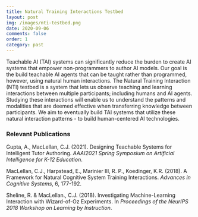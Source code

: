 ```yaml
---
title: Natural Training Interactions Testbed
layout: post
img: /images/nti-testbed.png
date: 2020-09-06
comments: false
order: 1
category: past
---
```


Teachable AI (TAI) systems can significantly reduce the burden to create AI systems that empower non-programmers to author AI models. Our goal is the build teachable AI agents that can be taught rather than programmed, however, using natural human interactions. The Natural Training Interaction (NTI) testbed is a system that lets us observe teaching and learning interactions between multiple participants; including humans and AI agents. Studying these interactions will enable us to understand the patterns and modalities that are deemed effective when transferring knowledge between participants. We aim to eventually build TAI systems that utilize these natural interaction patterns - to build human-centered AI technologies.

### Relevant Publications

Gupta, A., MacLellan, C.J. (2021). Designing Teachable Systems for
Intelligent Tutor Authoring. _AAAI2021 Spring Symposium on Artificial
Intelligence for K-12 Education_. [<i class="far fa-file-pdf"></i>][gupta-aaai-2021]
[<i class="fab fa-youtube"></i>][gupta-aaai-2021-talk]

MacLellan, C.J., Harpstead, E., Marinier III, R. P., Koedinger, K.R. (2018). A
Framework for Natural Cognitive System Training Interactions. _Advances in
Cognitive Systems_, 6, 177-192. [<i class="far fa-file-pdf"></i>][1]

Sheline, R. & MacLellan., C.J. (2018). Investigating Machine-Learning
Interaction with Wizard-of-Oz Experiments. In _Proceedings of the NeurIPS 2018
Workshop on Learning by Instruction_.[<i class="far fa-file-pdf"></i>][2]

[gupta-aaai-2021-talk]: https://www.youtube.com/watch?v=UV7r9yvz5I0&list=PLCs_ylKds0dNXo8kd8eHRDZK2KbCBcL27&index=12
[gupta-aaai-2021]: /files/Designing-Teachable-Systems-for-Intelligent-Tutor-Authoring.pdf
[1]: https://chrismaclellan.com/media/publications/maclellan-2018.pdf
[2]: https://chrismaclellan.com/media/publications/Sheline-2018.pdf

